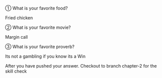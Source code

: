 ① What is your favorite food?

Fried chicken

② What is your favorite movie?

Margin call

③ What is your favorite proverb?

Its not a gambling if you know its a Win

After you have pushed your answer. Checkout to branch chapter-2 for the skill check